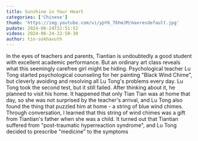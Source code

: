 ```yaml
---
title: Sunshine in Your Heart
categories: ['Chinese']
thumb: 'https://img.youtube.com/vi/ypY6_T6hmJM/maxresdefault.jpg'
pudate: 2024-06-24T22:51:52
videos: 2024-06-24-22-50-30
author: tin-sokhavuth
---
```

In the eyes of teachers and parents, Tiantian is undoubtedly a good student with excellent academic performance. But an ordinary art class reveals what this seemingly carefree girl might be hiding. Psychological teacher Lu Tong started psychological counseling for her painting "Black Wind Chime", but cleverly avoiding and resolving all Lu Tong's problems every day. Lu Tong took the second test, but it still failed. After thinking about it, he planned to visit his home. It happened that only Tian Tian was at home that day, so she was not surprised by the teacher's arrival, and Lu Tong also found the thing that puzzled him at home - a string of blue wind chimes. Through conversation, I learned that this string of wind chimes was a gift from Tiantian's father when she was a child. It turned out that Tiantian suffered from "post-traumatic hyperreaction syndrome", and Lu Tong decided to prescribe "medicine" to the symptoms